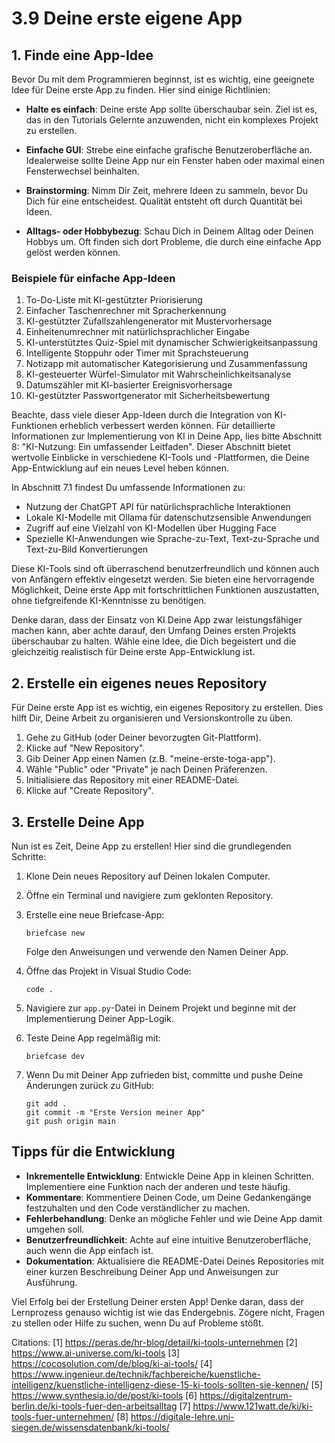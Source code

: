 # 3.9 Deine erste eigene App

## 1. Finde eine App-Idee

Bevor Du mit dem Programmieren beginnst, ist es wichtig, eine geeignete Idee für Deine erste App zu finden. Hier sind einige Richtlinien:

- **Halte es einfach**: Deine erste App sollte überschaubar sein. Ziel ist es, das in den Tutorials Gelernte anzuwenden, nicht ein komplexes Projekt zu erstellen.

- **Einfache GUI**: Strebe eine einfache grafische Benutzeroberfläche an. Idealerweise sollte Deine App nur ein Fenster haben oder maximal einen Fensterwechsel beinhalten.

- **Brainstorming**: Nimm Dir Zeit, mehrere Ideen zu sammeln, bevor Du Dich für eine entscheidest. Qualität entsteht oft durch Quantität bei Ideen.

- **Alltags- oder Hobbybezug**: Schau Dich in Deinem Alltag oder Deinen Hobbys um. Oft finden sich dort Probleme, die durch eine einfache App gelöst werden können.

### Beispiele für einfache App-Ideen

1. To-Do-Liste mit KI-gestützter Priorisierung
2. Einfacher Taschenrechner mit Spracherkennung
3. KI-gestützter Zufallszahlengenerator mit Mustervorhersage
4. Einheitenumrechner mit natürlichsprachlicher Eingabe
5. KI-unterstütztes Quiz-Spiel mit dynamischer Schwierigkeitsanpassung
6. Intelligente Stoppuhr oder Timer mit Sprachsteuerung
7. Notizapp mit automatischer Kategorisierung und Zusammenfassung
8. KI-gesteuerter Würfel-Simulator mit Wahrscheinlichkeitsanalyse
9. Datumszähler mit KI-basierter Ereignisvorhersage
10. KI-gestützter Passwortgenerator mit Sicherheitsbewertung

Beachte, dass viele dieser App-Ideen durch die Integration von KI-Funktionen erheblich verbessert werden können. Für detaillierte Informationen zur Implementierung von KI in Deine App, lies bitte Abschnitt 8: "KI-Nutzung: Ein umfassender Leitfaden". Dieser Abschnitt bietet wertvolle Einblicke in verschiedene KI-Tools und -Plattformen, die Deine App-Entwicklung auf ein neues Level heben können.

In Abschnitt 7.1 findest Du umfassende Informationen zu:

- Nutzung der ChatGPT API für natürlichsprachliche Interaktionen
- Lokale KI-Modelle mit Ollama für datenschutzsensible Anwendungen
- Zugriff auf eine Vielzahl von KI-Modellen über Hugging Face
- Spezielle KI-Anwendungen wie Sprache-zu-Text, Text-zu-Sprache und Text-zu-Bild Konvertierungen

Diese KI-Tools sind oft überraschend benutzerfreundlich und können auch von Anfängern effektiv eingesetzt werden. Sie bieten eine hervorragende Möglichkeit, Deine erste App mit fortschrittlichen Funktionen auszustatten, ohne tiefgreifende KI-Kenntnisse zu benötigen.

Denke daran, dass der Einsatz von KI Deine App zwar leistungsfähiger machen kann, aber achte darauf, den Umfang Deines ersten Projekts überschaubar zu halten. Wähle eine Idee, die Dich begeistert und die gleichzeitig realistisch für Deine erste App-Entwicklung ist.

## 2. Erstelle ein eigenes neues Repository

Für Deine erste App ist es wichtig, ein eigenes Repository zu erstellen. Dies hilft Dir, Deine Arbeit zu organisieren und Versionskontrolle zu üben.

1. Gehe zu GitHub (oder Deiner bevorzugten Git-Plattform).
2. Klicke auf "New Repository".
3. Gib Deiner App einen Namen (z.B. "meine-erste-toga-app").
4. Wähle "Public" oder "Private" je nach Deinen Präferenzen.
5. Initialisiere das Repository mit einer README-Datei.
6. Klicke auf "Create Repository".

## 3. Erstelle Deine App

Nun ist es Zeit, Deine App zu erstellen! Hier sind die grundlegenden Schritte:

1. Klone Dein neues Repository auf Deinen lokalen Computer.

2. Öffne ein Terminal und navigiere zum geklonten Repository.

3. Erstelle eine neue Briefcase-App:
   ```
   briefcase new
   ```
   Folge den Anweisungen und verwende den Namen Deiner App.

4. Öffne das Projekt in Visual Studio Code:
   ```
   code .
   ```

5. Navigiere zur `app.py`-Datei in Deinem Projekt und beginne mit der Implementierung Deiner App-Logik.

6. Teste Deine App regelmäßig mit:
   ```
   briefcase dev
   ```

7. Wenn Du mit Deiner App zufrieden bist, committe und pushe Deine Änderungen zurück zu GitHub:
   ```
   git add .
   git commit -m "Erste Version meiner App"
   git push origin main
   ```

## Tipps für die Entwicklung

- **Inkrementelle Entwicklung**: Entwickle Deine App in kleinen Schritten. Implementiere eine Funktion nach der anderen und teste häufig.
- **Kommentare**: Kommentiere Deinen Code, um Deine Gedankengänge festzuhalten und den Code verständlicher zu machen.
- **Fehlerbehandlung**: Denke an mögliche Fehler und wie Deine App damit umgehen soll.
- **Benutzerfreundlichkeit**: Achte auf eine intuitive Benutzeroberfläche, auch wenn die App einfach ist.
- **Dokumentation**: Aktualisiere die README-Datei Deines Repositories mit einer kurzen Beschreibung Deiner App und Anweisungen zur Ausführung.

Viel Erfolg bei der Erstellung Deiner ersten App! Denke daran, dass der Lernprozess genauso wichtig ist wie das Endergebnis. Zögere nicht, Fragen zu stellen oder Hilfe zu suchen, wenn Du auf Probleme stößt.

Citations:
[1] <https://peras.de/hr-blog/detail/ki-tools-unternehmen>
[2] <https://www.ai-universe.com/ki-tools>
[3] <https://cocosolution.com/de/blog/ki-ai-tools/>
[4] <https://www.ingenieur.de/technik/fachbereiche/kuenstliche-intelligenz/kuenstliche-intelligenz-diese-15-ki-tools-sollten-sie-kennen/>
[5] <https://www.synthesia.io/de/post/ki-tools>
[6] <https://digitalzentrum-berlin.de/ki-tools-fuer-den-arbeitsalltag>
[7] <https://www.121watt.de/ki/ki-tools-fuer-unternehmen/>
[8] <https://digitale-lehre.uni-siegen.de/wissensdatenbank/ki-tools/>
